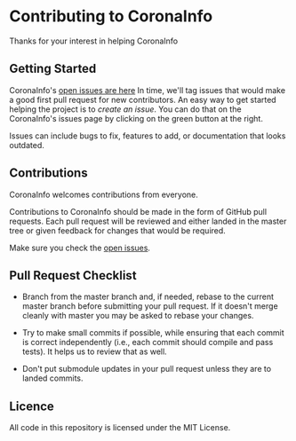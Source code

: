 # Contributing to CoronaInfo

Thanks for your interest in helping CoronaInfo


## Getting Started

CoronaInfo's [open issues are here](https://github.com/Druhin13/corona/issues)
In time, we'll tag issues that would make a good first pull request for new contributors.
An easy way to get started helping the project is to *create an issue*.
You can do that on the CoronaInfo's issues page by clicking on the green button at the right.

Issues can include bugs to fix, features to add, or documentation that looks outdated. 


## Contributions

CoronaInfo welcomes contributions from everyone.

Contributions to CoronaInfo should be made in the form of GitHub pull requests.
Each pull request will be reviewed and either landed in the master tree
or given feedback for changes that would be required.

Make sure you check the [open issues](https://github.com/Druhin13/corona/issues).


## Pull Request Checklist

- Branch from the master branch and, if needed, rebase to the current master
  branch before submitting your pull request. If it doesn't merge cleanly with
  master you may be asked to rebase your changes.

- Try to make small commits if possible, while ensuring that each commit is
  correct independently (i.e., each commit should compile and pass tests).
  It helps us to review that as well.

- Don't put submodule updates in your pull request unless they are to landed
  commits. 


## Licence

All code in this repository is licensed under the MIT License.
